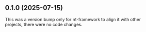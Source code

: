 ## 0.1.0 (2025-07-15)

This was a version bump only for nt-framework to align it with other projects, there were no code changes.
